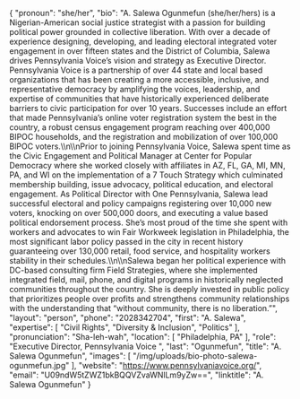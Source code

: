 {
  "pronoun": "she/her",
  "bio": "A. Salewa Ogunmefun (she/her/hers) is a Nigerian-American social justice strategist with a passion for building political power grounded in collective liberation. With over a decade of experience designing, developing, and leading electoral integrated voter engagement in over fifteen states and the District of Columbia, Salewa drives Pennsylvania Voice’s vision and strategy as Executive Director. Pennsylvania Voice is a partnership of over 44 state and local based organizations that has been creating a more accessible, inclusive, and representative democracy by amplifying the voices, leadership, and expertise of communities that have historically experienced deliberate barriers to civic participation for over 10 years. Successes include an effort that made Pennsylvania’s online voter registration system the best in the country, a robust census engagement program reaching over 400,000 BIPOC households, and the registration and mobilization of over 100,000 BlPOC voters.\\\n\\\nPrior to joining Pennsylvania Voice, Salewa spent time as the Civic Engagement and Political Manager at Center for Popular Democracy where she worked closely with affiliates in AZ, FL, GA, MI, MN, PA, and WI on the implementation of a 7 Touch Strategy which culminated membership building, issue advocacy, political education, and electoral engagement. As Political Director with One Pennsylvania, Salewa lead successful electoral and policy campaigns registering over 10,000 new voters, knocking on over 500,000 doors, and executing a value based political endorsement process. She’s most proud of the time she spent with workers and advocates to win Fair Workweek legislation in Philadelphia, the most significant labor policy passed in the city in recent history guaranteeing over 130,000 retail, food service, and hospitality workers stability in their schedules.\\\n\\\nSalewa began her political experience with DC-based consulting firm Field Strategies, where she implemented integrated field, mail, phone, and digital programs in historically neglected communities throughout the country. She is deeply invested in public policy that prioritizes people over profits and strengthens community relationships with the understanding that “without community, there is no liberation.”",
  "layout": "person",
  "phone": "2028342704",
  "first": "A. Salewa",
  "expertise": [
    "Civil Rights",
    "Diversity & Inclusion",
    "Politics"
  ],
  "pronunciation": "Sha-leh-wah",
  "location": [
    "Philadelphia, PA"
  ],
  "role": "Executive Director, Pennsylvania Voice ",
  "last": "Ogunmefun",
  "title": "A. Salewa Ogunmefun",
  "images": [
    "/img/uploads/bio-photo-salewa-ogunmefun.jpg"
  ],
  "website": "https://www.pennsylvaniavoice.org/",
  "email": "U09ndW5tZWZ1bkBQQVZvaWNlLm9yZw==",
  "linktitle": "A. Salewa Ogunmefun"
}